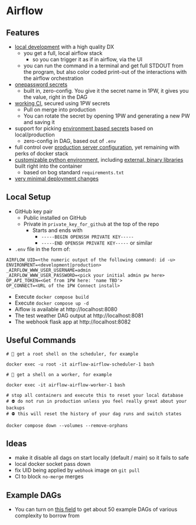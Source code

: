 # Airflow

## Features
* [local development](https://github.com/frankhereford/airflow#local-setup) with a high quality DX
  * you get a full, local airflow stack
    * so you can trigger it as if in airflow, via the UI
  * you can run the command in a terminal and get full STDOUT from the program, but also color coded print-out of the interactions with the airflow orchestration
* [onepassword secrets](https://github.com/frankhereford/airflow#local-setup)
  * built in, zero-config. You give it the secret name in 1PW, it gives you the value, right in the DAG
* [working CI](https://github.com/frankhereford/airflow/blob/main/.github/workflows/production_deployment.yml), secured using 1PW secrets
  * Pull on merge into production
  * You can rotate the secret by opening 1PW and generating a new PW and saving it
* support for picking [environment based secrets](https://github.com/frankhereford/airflow/blob/main/dags/weather.py#L21-L24) based on local/production
  * zero-config in DAG, based out of `.env`
* full control over [production server configuration](https://github.com/frankhereford/airflow/blob/main/airflow.cfg), yet remaining with perks of docker stack
* [customizable python environment](https://github.com/frankhereford/airflow/blob/main/requirements.txt), including [external, binary libraries](https://github.com/frankhereford/airflow/blob/main/Dockerfile#L1414-L1415) built right into the container
  * based on bog standard `requirements.txt`
* [very minimal deployment changes](https://github.com/frankhereford/airflow/pull/22/files)

## Local Setup
* GitHub key pair
  * Public installed on GitHub
  * Private in `private_key_for_github` at the top of the repo
    * Starts and ends with 
      * `-----BEGIN OPENSSH PRIVATE KEY-----`
      * `-----END OPENSSH PRIVATE KEY-----` or similar
* `.env` file in the form of:
```
AIRFLOW_UID=<the numeric output of the following command: id -u>
ENVIRONMENT=<development|production>
_AIRFLOW_WWW_USER_USERNAME=admin
_AIRFLOW_WWW_USER_PASSWORD=<pick your initial admin pw here>
OP_API_TOKEN=<Get from 1PW here: 'name TBD'>
OP_CONNECT=<URL of the 1PW Connect install>
```
* Execute `docker compose build`
* Execute `docker compose up -d`
* Aiflow is available at http://localhost:8080
* The test weather DAG output at http://localhost:8081
* The webhook flask app at http://localhost:8082

## Useful Commands
```
# 🐚 get a root shell on the scheduler, for example

docker exec -u root -it airflow-airflow-scheduler-1 bash
```

```
# 🐚 get a shell on a worker, for example

docker exec -it airflow-airflow-worker-1 bash
```

```
# stop all containers and execute this to reset your local database
# ⛔️ do not run in production unless you feel really great about your backups
# ⛔️ this will reset the history of your dag runs and switch states

docker compose down --volumes --remove-orphans
```

## Ideas
* make it disable all dags on start locally (default / main) so it fails to safe
* local docker socket pass down
* fix UID being applied by `webhook` image on `git pull`
* CI to block `no-merge` merges

## Example DAGs
* You can turn on [this field](https://github.com/frankhereford/airflow/blob/main/docker-compose.yaml#L65) to get about 50 example DAGs of various complexity to borrow from